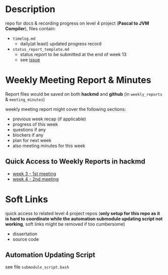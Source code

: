 # Description

repo for docs & recording progress on level 4 project (**Pascal to JVM Compiler**), files contain:

* `timelog.md`
  * daily(at least) updated progress record
* `status_report_template.md`
  * status report to be submitted at the end of week 13
  * see [issue](https://github.com/2359451d/L4-Project-Record-Repo/issues/1)

# Weekly Meeting Report & Minutes

Report files would be saved on both **hackmd** and **github** (in `weekly_reports` & `meeting_minutes`)

weekly meeting report might cover the following sections:

* previous week recap (if applicable)
* progress of this week
* questions if any
* blockers if any
* plan for next week
* also meeting minutes for this week

## Quick Access to Weekly Reports in hackmd

* [week 3 - 1st meeting](https://hackmd.io/@ztSWeeCGQVajqeMX2KsIXw/ryDzzuxEF)
* [week 4 - 2nd meeting](https://hackmd.io/@ztSWeeCGQVajqeMX2KsIXw/SkEtOv04t)

# Soft Links

quick access to related level 4 project repos (**only setup for this repo as it is hard to coordinate while the automation submodule updating script not working**, soft links might be removed if too cumbersome)

* dissertation
* source code

## Automation Updating Script

see file `submodule_script.bash`